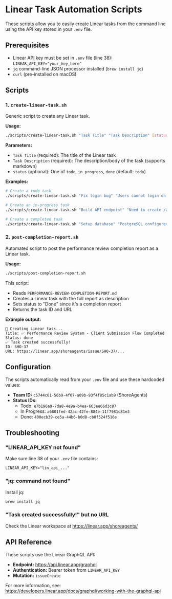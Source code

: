 # Linear Task Automation Scripts

These scripts allow you to easily create Linear tasks from the command line using the API key stored in your `.env` file.

## Prerequisites

- Linear API key must be set in `.env` file (line 38): `LINEAR_API_KEY="your_key_here"`
- `jq` command-line JSON processor installed (`brew install jq`)
- `curl` (pre-installed on macOS)

## Scripts

### 1. `create-linear-task.sh`

Generic script to create any Linear task.

**Usage:**
```bash
./scripts/create-linear-task.sh "Task Title" "Task Description" [status]
```

**Parameters:**
- `Task Title` (required): The title of the Linear task
- `Task Description` (required): The description/body of the task (supports markdown)
- `status` (optional): One of `todo`, `in_progress`, `done` (default: `todo`)

**Examples:**
```bash
# Create a todo task
./scripts/create-linear-task.sh "Fix login bug" "Users cannot login on Safari"

# Create an in-progress task
./scripts/create-linear-task.sh "Build API endpoint" "Need to create /api/users endpoint" in_progress

# Create a completed task
./scripts/create-linear-task.sh "Setup database" "PostgreSQL configured and running" done
```

### 2. `post-completion-report.sh`

Automated script to post the performance review completion report as a Linear task.

**Usage:**
```bash
./scripts/post-completion-report.sh
```

This script:
- Reads `PERFORMANCE-REVIEW-COMPLETION-REPORT.md`
- Creates a Linear task with the full report as description
- Sets status to "Done" since it's a completion report
- Returns the task ID and URL

**Example output:**
```
📝 Creating Linear task...
Title: ✅ Performance Review System - Client Submission Flow Completed
Status: done
✅ Task created successfully!
ID: SHO-37
URL: https://linear.app/shoreagents/issue/SHO-37/...
```

## Configuration

The scripts automatically read from your `.env` file and use these hardcoded values:

- **Team ID:** `c5744c01-56b9-4f07-a09b-93f4f85c1ab9` (ShoreAgents)
- **Status IDs:**
  - Todo: `e7b196a9-7da8-4e9a-b4ea-663ee66d3c87`
  - In Progress: `a6801fed-42ac-42fe-884e-11f7981c81e3`
  - Done: `400ecb39-ce5a-44b6-b0d8-cb8f524f516e`

## Troubleshooting

### "LINEAR_API_KEY not found"
Make sure line 38 of your `.env` file contains:
```
LINEAR_API_KEY="lin_api_..."
```

### "jq: command not found"
Install jq:
```bash
brew install jq
```

### "Task created successfully!" but no URL
Check the Linear workspace at https://linear.app/shoreagents/

## API Reference

These scripts use the Linear GraphQL API:
- **Endpoint:** https://api.linear.app/graphql
- **Authentication:** Bearer token from `LINEAR_API_KEY`
- **Mutation:** `issueCreate`

For more information, see: https://developers.linear.app/docs/graphql/working-with-the-graphql-api

